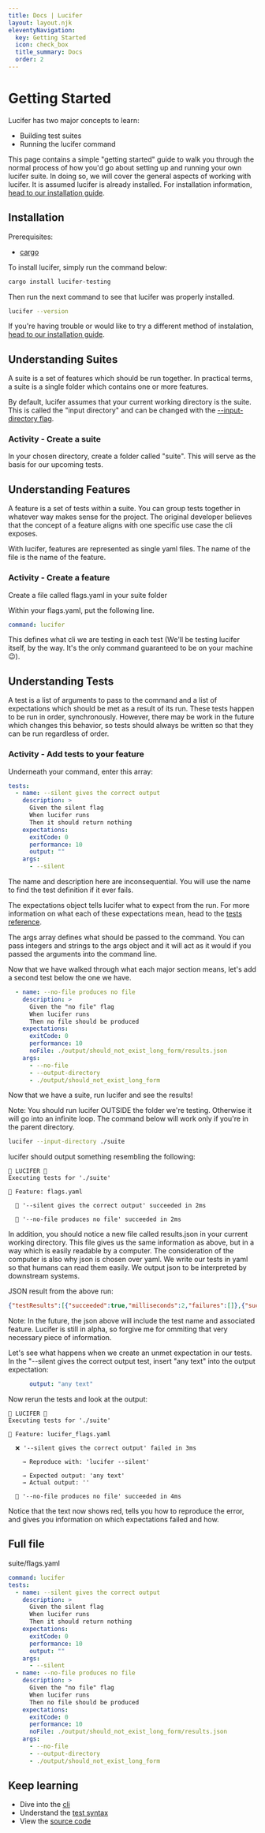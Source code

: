 ```yaml
---
title: Docs | Lucifer
layout: layout.njk
eleventyNavigation:
  key: Getting Started
  icon: check_box
  title_summary: Docs
  order: 2
---
```


# Getting Started

Lucifer has two major concepts to learn:
- Building test suites
- Running the lucifer command

This page contains a simple "getting started" guide to walk you through the normal process of how you'd go about setting up and running your own lucifer suite. In doing so, we will cover the general aspects of working with lucifer. It is assumed lucifer is already installed. For installation information, [head to our installation guide](/docs/installation).

## Installation

Prerequisites:
- [cargo](https://doc.rust-lang.org/cargo/getting-started/installation.html)

To install lucifer, simply run the command below:
```bash
cargo install lucifer-testing
```

Then run the next command to see that lucifer was properly installed.

```bash
lucifer --version
```

If you're having trouble or would like to try a different method of instalation, [head to our installation guide](/docs/installation).

## Understanding Suites

A suite is a set of features which should be run together. In practical terms, a suite is a single folder which contains one or more features.

By default, lucifer assumes that your current working directory is the suite. This is called the "input directory" and can be changed with the [--input-directory flag](/docs/cli).

### Activity - Create a suite

In your chosen directory, create a folder called "suite". This will serve as the basis for our upcoming tests.

## Understanding Features

A feature is a set of tests within a suite. You can group tests together in whatever way makes sense for the project. The original developer believes that the concept of a feature aligns with one specific use case the cli exposes.

With lucifer, features are represented as single yaml files. The name of the file is the name of the feature.

### Activity - Create a feature

Create a file called flags.yaml in your suite folder

Within your flags.yaml, put the following line.

```yaml
command: lucifer
```

This defines what cli we are testing in each test (We'll be testing lucifer itself, by the way. It's the only command guaranteed to be on your machine 😉).

## Understanding Tests

A test is a list of arguments to pass to the command and a list of expectations which should be met as a result of its run. These tests happen to be run in order, synchronously. However, there may be work in the future which changes this behavior, so tests should always be written so that they can be run regardless of order.

### Activity - Add tests to your feature

Underneath your command, enter this array:

```yaml
tests:
  - name: --silent gives the correct output
    description: >
      Given the silent flag
      When lucifer runs
      Then it should return nothing
    expectations:
      exitCode: 0
      performance: 10
      output: ""
    args:
      - --silent
```

The name and description here are inconsequential. You will use the name to find the test definition if it ever fails. 

The expectations object tells lucifer what to expect from the run. For more information on what each of these expectations mean, head to the [tests reference](/docs/tests).

The args array defines what should be passed to the command. You can pass integers and strings to the args object and it will act as it would if you passed the arguments into the command line.

Now that we have walked through what each major section means, let's add a second test below the one we have.

```yaml
  - name: --no-file produces no file
    description: >
      Given the "no file" flag
      When lucifer runs
      Then no file should be produced
    expectations:
      exitCode: 0
      performance: 10
      noFile: ./output/should_not_exist_long_form/results.json
    args:
      - --no-file
      - --output-directory
      - ./output/should_not_exist_long_form
```

Now that we have a suite, run lucifer and see the results!

Note: You should run lucifer OUTSIDE the folder we're testing. Otherwise it will go into an infinite loop. The command below will work only if you're in the parent directory.

```bash
lucifer --input-directory ./suite
```

lucifer should output something resembling the following:

```text
🐉 LUCIFER 🐉
Executing tests for './suite'

🐲 Feature: flags.yaml

  🎉 '--silent gives the correct output' succeeded in 2ms

  🎉 '--no-file produces no file' succeeded in 2ms
```

In addition, you should notice a new file called results.json in your current working directory. This file gives us the same information as above, but in a way which is easily readable by a computer. The consideration of the computer is also why json is chosen over yaml. We write our tests in yaml so that humans can read them easily. We output json to be interpreted by downstream systems.

JSON result from the above run:

```json
{"testResults":[{"succeeded":true,"milliseconds":2,"failures":[]},{"succeeded":true,"milliseconds":2,"failures":[]}]}
```

Note: In the future, the json above will include the test name and associated feature. Lucifer is still in alpha, so forgive me for ommiting that very necessary piece of information.

Let's see what happens when we create an unmet expectation in our tests. In the "--silent gives the correct output test, insert "any text" into the output expectation:

```yaml
      output: "any text"
```

Now rerun the tests and look at the output:

```text
🐉 LUCIFER 🐉
Executing tests for './suite'

🐲 Feature: lucifer_flags.yaml

  ❌ '--silent gives the correct output' failed in 3ms

    → Reproduce with: 'lucifer --silent'

    → Expected output: 'any text'
    → Actual output: ''

  🎉 '--no-file produces no file' succeeded in 4ms
```

Notice that the text now shows red, tells you how to reproduce the error, and gives you information on which expectations failed and how.

## Full file

suite/flags.yaml
```yaml
command: lucifer
tests:
  - name: --silent gives the correct output
    description: >
      Given the silent flag
      When lucifer runs
      Then it should return nothing
    expectations:
      exitCode: 0
      performance: 10
      output: ""
    args:
      - --silent
  - name: --no-file produces no file
    description: >
      Given the "no file" flag
      When lucifer runs
      Then no file should be produced
    expectations:
      exitCode: 0
      performance: 10
      noFile: ./output/should_not_exist_long_form/results.json
    args:
      - --no-file
      - --output-directory
      - ./output/should_not_exist_long_form
```

## Keep learning

- Dive into the [cli](/docs/cli)
- Understand the [test syntax](/docs/tests)
- View the [source code](https://github.com/winstonpuckett/lucifer)